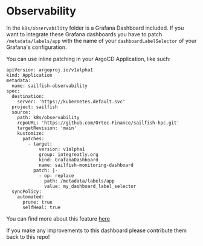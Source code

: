 # Observability

In the `k8s/observability` folder is a Grafana Dashboard included.
If you want to integrate these Grafana dashboards you have to patch `/metadata/labels/app` with the name of your `dashboardLabelSelector` of your Grafana's configuration.

You can use inline patching in your ArgoCD Application, like such:

```
apiVersion: argoproj.io/v1alpha1
kind: Application
metadata:
  name: sailfish-observability
spec:
  destination:
    server: 'https://kubernetes.default.svc'
  project: sailfish
  source:
    path: k8s/observability
    repoURL: 'https://github.com/Ortec-Finance/sailfish-hpc.git'
    targetRevision: 'main'
    kustomize:
      patches:
        - target:
            version: v1alpha1
            group: integreatly.org
            kind: GrafanaDashboard
            name: sailfish-monitoring-dashboard
          patch: |-
            - op: replace
              path: /metadata/labels/app
              value: my_dashboard_label_selector
  syncPolicy:
    automated:
      prune: true
      selfHeal: true
```
You can find more about this feature [here](https://argo-cd.readthedocs.io/en/stable/user-guide/kustomize/)

If you make any improvements to this dashboard please contribute them back to this repo!